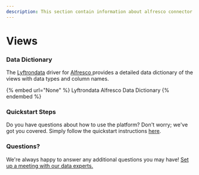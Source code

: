 ```yaml
---
description: This section contain information about alfresco connector views information
---
```


# Views

### Data Dictionary

The [Lyftrondata](https://www.lyftrondata.com/) driver for [Alfresco](None/)[ ](https://www.lyftrondata.com/integration/alfresco/)provides a detailed data dictionary of the views with data types and column names.

{% embed url="None" %}
Lyftrondata Alfresco Data Dictionary
{% endembed %}

### Quickstart Steps

Do you have questions about how to use the platform? Don't worry; we've got you covered. Simply follow the quickstart instructions [here](../README.md).

### Questions? <a href="#questions" id="questions"></a>

We're always happy to answer any additional questions you may have! [Set up a meeting with our data experts.](https://www.lyftrondata.com/book-a-meeting/)


